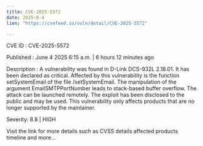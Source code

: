 ```yaml
---
title: CVE-2025-5572
date: 2025-6-4
lien: "https://cvefeed.io/vuln/detail/CVE-2025-5572"

---
```


CVE ID : CVE-2025-5572

Published :  June 4
2025
6:15 a.m. | 6 hours
12 minutes ago

Description : A vulnerability was found in D-Link DCS-932L 2.18.01. It has been declared as critical. Affected by this vulnerability is the function setSystemEmail of the file /setSystemEmail. The manipulation of the argument EmailSMTPPortNumber leads to stack-based buffer overflow. The attack can be launched remotely. The exploit has been disclosed to the public and may be used. This vulnerability only affects products that are no longer supported by the maintainer.

Severity: 8.8 | HIGH

Visit the link for more details
such as CVSS details
affected products
timeline
and more...
